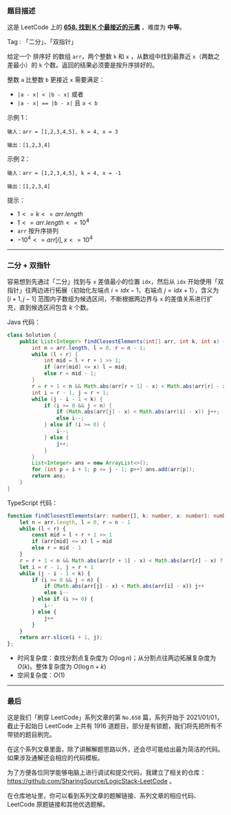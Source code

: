 ### 题目描述

这是 LeetCode 上的 **[658. 找到 K 个最接近的元素](https://leetcode.cn/problems/find-k-closest-elements/solution/by-ac_oier-8xh5/)** ，难度为 **中等**。

Tag : 「二分」、「双指针」



给定一个 排序好 的数组 `arr`，两个整数 `k` 和 `x` ，从数组中找到最靠近 `x`（两数之差最小）的 `k` 个数。返回的结果必须要是按升序排好的。

整数 `a` 比整数 `b` 更接近 `x` 需要满足：

* `|a - x| < |b - x|` 或者
* `|a - x| == |b - x|` 且 `a < b`

示例 1：
```
输入：arr = [1,2,3,4,5], k = 4, x = 3

输出：[1,2,3,4]
```
示例 2：
```
输入：arr = [1,2,3,4,5], k = 4, x = -1

输出：[1,2,3,4]
```

提示：
* $1 <= k <= arr.length$
* $1 <= arr.length <= 10^4$
* `arr` 按升序排列
* $-10^4 <= arr[i], x <= 10^4$

---

### 二分 + 双指针

容易想到先通过「二分」找到与 `x` 差值最小的位置 `idx`，然后从 `idx` 开始使用「双指针」往两边进行拓展（初始化左端点 $i = idx - 1$，右端点 $j = idx + 1$），含义为 $[i + 1, j - 1]$ 范围内子数组为候选区间，不断根据两边界与 `x` 的差值关系进行扩充，直到候选区间包含 $k$ 个数。

Java 代码：
```Java
class Solution {
    public List<Integer> findClosestElements(int[] arr, int k, int x) {
        int n = arr.length, l = 0, r = n - 1;
        while (l < r) {
            int mid = l + r + 1 >> 1;
            if (arr[mid] <= x) l = mid;
            else r = mid - 1;
        }
        r = r + 1 < n && Math.abs(arr[r + 1] - x) < Math.abs(arr[r] - x) ? r + 1 : r;
        int i = r - 1, j = r + 1;
        while (j - i - 1 < k) {
            if (i >= 0 && j < n) {
                if (Math.abs(arr[j] - x) < Math.abs(arr[i] - x)) j++;
                else i--;
            } else if (i >= 0) {
                i--;
            } else {
                j++;
            }
        }
        List<Integer> ans = new ArrayList<>();
        for (int p = i + 1; p <= j - 1; p++) ans.add(arr[p]);
        return ans;
    }
}
```
TypeScript 代码：
```TypeScript
function findClosestElements(arr: number[], k: number, x: number): number[] {
    let n = arr.length, l = 0, r = n - 1
    while (l < r) {
        const mid = l + r + 1 >> 1
        if (arr[mid] <= x) l = mid
        else r = mid - 1
    }
    r = r + 1 < n && Math.abs(arr[r + 1] - x) < Math.abs(arr[r] - x) ? r + 1 : r
    let i = r - 1, j = r + 1
    while (j - i - 1 < k) {
        if (i >= 0 && j < n) {
            if (Math.abs(arr[j] - x) < Math.abs(arr[i] - x)) j++
            else i--
        } else if (i >= 0) {
            i--
        } else {
            j++
        }
    }
    return arr.slice(i + 1, j);
};
```
* 时间复杂度：查找分割点复杂度为 $O(\log{n})$；从分割点往两边拓展复杂度为 $O(k)$。整体复杂度为 $O(\log{n} + k)$
* 空间复杂度：$O(1)$

---

### 最后

这是我们「刷穿 LeetCode」系列文章的第 `No.658` 篇，系列开始于 2021/01/01，截止于起始日 LeetCode 上共有 1916 道题目，部分是有锁题，我们将先把所有不带锁的题目刷完。

在这个系列文章里面，除了讲解解题思路以外，还会尽可能给出最为简洁的代码。如果涉及通解还会相应的代码模板。

为了方便各位同学能够电脑上进行调试和提交代码，我建立了相关的仓库：https://github.com/SharingSource/LogicStack-LeetCode 。

在仓库地址里，你可以看到系列文章的题解链接、系列文章的相应代码、LeetCode 原题链接和其他优选题解。

